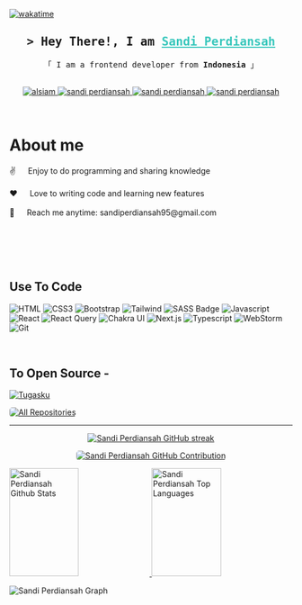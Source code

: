 [![wakatime](https://wakatime.com/badge/user/f141defe-4ab4-412a-9268-a99cc646a38f.svg)](https://wakatime.com/@f141defe-4ab4-412a-9268-a99cc646a38f)

<!-- Intro  -->
<h2 align="center">
  <samp>&gt; Hey There!, I am
    <b><a target="_blank" href="https://sandiperdiansah.vercel.app" style="color: #38c7bc;">Sandi Perdiansah</a></b>
  </samp>
</h2>

<p align="center"> 
  <samp>
    「 I am a frontend developer from <b>Indonesia</b> 」
    <br>
    <br>
  </samp>
</p>

<p align="center">
 <a href="https://alsiam.com" target="blank">
  <img src="https://img.shields.io/badge/Website-DC143C?style=for-the-badge&logo=medium&logoColor=white" alt="alsiam" />
 </a>
 <a href="https://linkedin.com/in/sandi-perdiansah" target="_blank">
  <img src="https://img.shields.io/badge/LinkedIn-0077B5?style=for-the-badge&logo=linkedin&logoColor=white" 
alt="sandi perdiansah"/>
 </a>
 <a href="https://instagram.com/sandiperdiansah_" target="_blank">
  <img src="https://img.shields.io/badge/Instagram-fe4164?style=for-the-badge&logo=instagram&logoColor=white" 
alt="sandi perdiansah" />
 </a> 
 <a href="https://facebook.com/sdprdh" target="_blank">
  <img src="https://img.shields.io/badge/Facebook-20BEFF?&style=for-the-badge&logo=facebook&logoColor=white" 
alt="sandi perdiansah"  />
  </a> 
</p>
<br />

<!-- About Section -->
 # About me
 
<p>  
 ✌️ &emsp; Enjoy to do programming and sharing knowledge <br/><br/>
 ❤️ &emsp; Love to writing code and learning new features<br/><br/>
 📧 &emsp; Reach me anytime: sandiperdiansah95@gmail.com<br/><br/>
</p>

<br/>
<br/>
<br/>

## Use To Code

![HTML](https://img.shields.io/badge/HTML5-E34F26?style=for-the-badge&logo=html5&logoColor=white)
![CSS3](https://img.shields.io/badge/CSS3-1572B6?style=for-the-badge&logo=css3&logoColor=white)
![Bootstrap](https://img.shields.io/badge/Bootstrap-563D7C?style=for-the-badge&logo=bootstrap&logoColor=white)
![Tailwind](https://img.shields.io/badge/Tailwind_CSS-092749?style=for-the-badge&logo=tailwindcss&logoColor=06B6D4&labelColor=000000)
![SASS Badge](https://img.shields.io/badge/Sass-CC6699?style=for-the-badge&logo=sass&logoColor=white)
![Javascript](https://img.shields.io/badge/Javascript-F0DB4F?style=for-the-badge&labelColor=black&logo=javascript&logoColor=F0DB4F)
![React](https://img.shields.io/badge/-React-61DBFB?style=for-the-badge&labelColor=black&logo=react&logoColor=61DBFB)
![React Query](https://img.shields.io/badge/-React_Query-FF4154?style=for-the-badge&logo=react%20query&logoColor=white)
![Chakra UI](https://img.shields.io/badge/chakra--ui-black?logo=chakraui&style=for-the-badge&logoColor=%2342c8c0&color=white)
![Next.js](https://img.shields.io/badge/next.js-000000?style=for-the-badge&logo=nextdotjs&logoColor=white)
![Typescript](https://img.shields.io/badge/Typescript-007acc?style=for-the-badge&labelColor=black&logo=typescript&logoColor=007acc)
![WebStorm](https://img.shields.io/badge/WebStorm-000000?style=for-the-badge&logo=webstorm&logoColor=white&labelColor=2C2B5C)
![Git](https://img.shields.io/badge/Git-F05032?style=for-the-badge&logo=git&logoColor=white)

<br/>

## To Open Source -
[![Tugasku](https://github-readme-stats.vercel.app/api/pin/?username=sandiperdiansah&repo=tugasku&border_color=38c7bc&bg_color=0D1117&title_color=C9D1D9&text_color=8B949E&icon_color=7F3FBF)](https://github.com/sandiperdiansah/tugasku)

<p align="left">
  <a href="https://github.com/sandiperdiansah?tab=repositories" target="_blank">
    <img alt="All Repositories" title="All Repositories" src="https://img.shields.io/badge/-All%20Repos-38c7bc?style=for-the-badge&logo=koding&logoColor=white" style="border-radius: 5px;"/>
  </a>
</p>

<hr/>

<p align="center">
  <a href="https://github.com/sandiperdiansah">
    <img src="https://github-readme-streak-stats.herokuapp.com/?user=sandiperdiansah&theme=radical&border=38c7bc&background=0D1117" alt="Sandi Perdiansah GitHub streak"/>
  </a>
</p>

<p align="center">
  <a href="https://github.com/sandiperdiansah">
    <img src="https://github-profile-summary-cards.vercel.app/api/cards/profile-details?username=sandiperdiansah&theme=radical&bg_color=0D1117" alt="Sandi Perdiansah GitHub Contribution" style="border-radius: 5px;">
  </a>
</p>

<a href="https://github.com/sandiperdiansah">
  <img alt="Sandi Perdiansah Github Stats" src="https://denvercoder1-github-readme-stats.vercel.app/api?username=sandiperdiansah&show_icons=true&count_private=true&theme=react&border_color=38c7bc&bg_color=0D1117&title_color=F85D7F&icon_color=F8D866" height="192px" width="49.5%"/>
</a>
<a href="https://github.com/sandiperdiansah">
  <img alt="Sandi Perdiansah Top Languages" src="https://denvercoder1-github-readme-stats.vercel.app/api/top-langs/?username=sandiperdiansah&langs_count=8&layout=compact&theme=react&border_color=38c7bc&bg_color=0D1117&title_color=F85D7F&icon_color=F8D866" height="192px" width="49.5%"/>
</a>

![Sandi Perdiansah Graph](https://github-readme-activity-graph.vercel.app/graph?username=sandiperdiansah&custom_title=Sandi%20Perdiansah's%20GitHub%20Activity%20Graph&bg_color=0D1117&color=7F3FBF&line=7F3FBF&point=7F3FBF&area_color=FFFFFF&title_color=FFFFFF&area=true)
